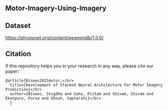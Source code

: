 ## Motor-Imagery-Using-Imagery
## Dataset
https://physionet.org/content/eegmmidb/1.0.0/
## Citation 
If this repository helps you in your research in any way, please cite our paper:

```
@article{Biswas2021motor,</br>
  title={Development of Stacked Neural Architecture for Motor Imagery Prediction}</br>
  author={Biswas, Snigdha and Saha, Pritam and Shivam, Shivam and Ekatpure, Purva and Ghosh, Saptarshi}</br>
  }
```
